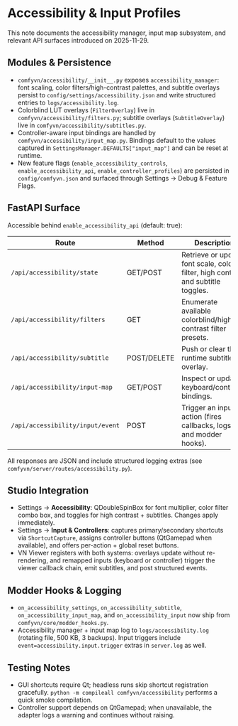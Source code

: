 # Accessibility & Input Profiles

This note documents the accessibility manager, input map subsystem, and relevant API surfaces introduced on 2025-11-29.

## Modules & Persistence

- `comfyvn/accessibility/__init__.py` exposes `accessibility_manager`: font scaling, color filters/high-contrast palettes, and subtitle overlays persist to `config/settings/accessibility.json` and write structured entries to `logs/accessibility.log`.
- Colorblind LUT overlays (`FilterOverlay`) live in `comfyvn/accessibility/filters.py`; subtitle overlays (`SubtitleOverlay`) live in `comfyvn/accessibility/subtitles.py`.
- Controller-aware input bindings are handled by `comfyvn/accessibility/input_map.py`. Bindings default to the values captured in `SettingsManager.DEFAULTS["input_map"]` and can be reset at runtime.
- New feature flags (`enable_accessibility_controls`, `enable_accessibility_api`, `enable_controller_profiles`) are persisted in `config/comfyvn.json` and surfaced through Settings → Debug & Feature Flags.

## FastAPI Surface

Accessible behind `enable_accessibility_api` (default: true):

| Route | Method | Description |
| --- | --- | --- |
| `/api/accessibility/state` | GET/POST | Retrieve or update font scale, color filter, high contrast, and subtitle toggles. |
| `/api/accessibility/filters` | GET | Enumerate available colorblind/high-contrast filter presets. |
| `/api/accessibility/subtitle` | POST/DELETE | Push or clear the runtime subtitle overlay. |
| `/api/accessibility/input-map` | GET/POST | Inspect or update keyboard/controller bindings. |
| `/api/accessibility/input/event` | POST | Trigger an input action (fires callbacks, logs, and modder hooks). |

All responses are JSON and include structured logging extras (see `comfyvn/server/routes/accessibility.py`).

## Studio Integration

- Settings → **Accessibility**: QDoubleSpinBox for font multiplier, color filter combo box, and toggles for high contrast + subtitles. Changes apply immediately.
- Settings → **Input & Controllers**: captures primary/secondary shortcuts via `ShortcutCapture`, assigns controller buttons (QtGamepad when available), and offers per-action + global reset buttons.
- VN Viewer registers with both systems: overlays update without re-rendering, and remapped inputs (keyboard or controller) trigger the viewer callback chain, emit subtitles, and post structured events.

## Modder Hooks & Logging

- `on_accessibility_settings`, `on_accessibility_subtitle`, `on_accessibility_input_map`, and `on_accessibility_input` now ship from `comfyvn/core/modder_hooks.py`.
- Accessibility manager + input map log to `logs/accessibility.log` (rotating file, 500 KB, 3 backups). Input triggers include `event=accessibility.input.trigger` extras in `server.log` as well.

## Testing Notes

- GUI shortcuts require Qt; headless runs skip shortcut registration gracefully. `python -m compileall comfyvn/accessibility` performs a quick smoke compilation.
- Controller support depends on QtGamepad; when unavailable, the adapter logs a warning and continues without raising.
